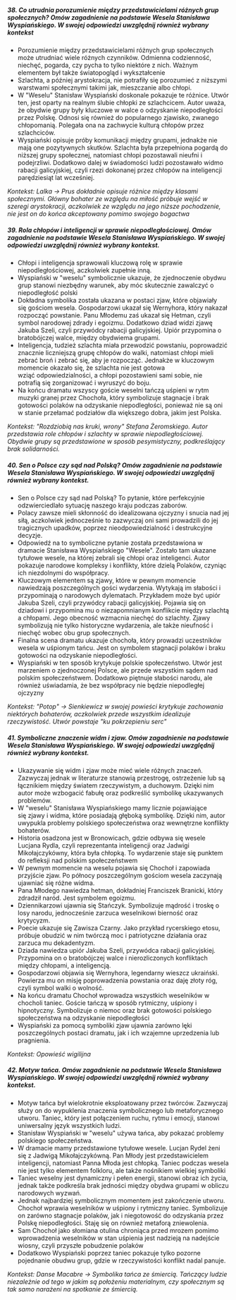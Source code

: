 ##### 38. Co utrudnia porozumienie między przedstawicielami różnych grup społecznych? Omów zagadnienie na podstawie Wesela Stanisława Wyspiańskiego. W swojej odpowiedzi uwzględnij również wybrany kontekst

- Porozumienie między przedstawicielami różnych grup społecznych może utrudniać wiele różnych czynników. Odmienna codzienność, niechęć, pogarda, czy pycha to tylko niektóre z nich. Ważnym elementem był także światopogląd i wykształcenie
- Szlachta, a później arystokracja, nie potrafiły się porozumieć z niższymi warstwami społecznymi takimi jak, mieszczanie albo chłopi. 
- W "Weselu" Stanisław Wyspiański doskonale pokazuje te różnice. Utwór ten, jest oparty na realnym ślubie chłopki ze szlachcicem. Autor uważa, że obydwie grupy były kluczowe w walce o odzyskanie niepodległości przez Polskę. Odnosi się również do popularnego zjawisko, zwanego chłopomanią. Polegała ona na zachwycie kulturą chłopów przez szlachciców.
- Wyspiański opisuje próby komunikacji między grupami, jednakże nie mają one pozytywnych skutków. Szlachta była przepełniona pogardą do niższej grupy społecznej, natomiast chłopi pozostawali nieufni i podejrzliwi. Dodatkowo dalej w świadomości ludzi pozostawało widmo rabacji galicyjskiej, czyli rzezi dokonanej przez chłopów na inteligencji parędziesiąt lat wcześniej.
 
*Kontekst: Lalka -> Prus dokładnie opisuje różnice między klasami społecznymi. Główny bohater ze względu na miłość próbuje wejść w szeregi arystokracji, aczkolwiek ze względu na jego niższe pochodzenie, nie jest on do końca akceptowany pomimo swojego bogactwa*
##### 39. Rola chłopów i inteligencji w sprawie niepodległościowej. Omów zagadnienie na podstawie Wesela Stanisława Wyspiańskiego. W swojej odpowiedzi uwzględnij również wybrany kontekst.

- Chłopi i inteligencja sprawowali kluczową rolę w sprawie niepodległościowej, aczkolwiek zupełnie inną.
- Wyspiański w "weselu" symbolicznie ukazuje, że zjednoczenie obydwu grup stanowi niezbędny warunek, aby móc skutecznie zawalczyć o niepodległość polski
- Dokładna symbolika została ukazana w postaci zjaw, które objawiały się gościom wesela. Gospodarzowi ukazał się Wernyhora, który nakazał rozpocząć powstanie. Panu Młodemu zaś ukazał się Hetman, czyli symbol narodowej zdrady i egoizmu. Dodatkowo dziad widzi zjawę Jakuba Szeli, czyli przywódcy rabacji galicyjskiej. Upiór przypomina o bratobójczej walce, między obydwiema grupami. 
- Inteligencja, tudzież szlachta miała przewodzić powstaniu, poprowadzić znacznie liczniejszą grupę chłopów do walki, natomiast chłopi mieli zebrać broń i zebrać się, aby je rozpocząć. Jednakże w kluczowym momencie okazało się, że szlachta nie jest gotowa wziąć odpowiedzialności, a chłopi pozostawieni sami sobie, nie potrafią się zorganizować i wyruszyć do boju. 
 - Na końcu dramatu wszyscy goście weselni tańczą uśpieni w rytm muzyki granej przez Chochoła, który symbolizuje stagnacje i brak gotowości polaków na odzyskanie niepodległości, ponieważ nie są oni w stanie przełamać podziałów dla większego dobra, jakim jest Polska. 

*Kontekst: "Rozdziobią nas kruki, wrony" Stefana Żeromskiego. Autor przedstawia role chłopów i szlachty w sprawie niepodległościowej. Obydwie grupy są przedstawione w sposób pesymistyczny, podkreślający brak solidarności.*

##### 40. Sen o Polsce czy sąd nad Polską? Omów zagadnienie na podstawie Wesela Stanisława Wyspiańskiego. W swojej odpowiedzi uwzględnij również wybrany kontekst.

- Sen o Polsce czy sąd nad Polską? To pytanie, które perfekcyjnie odzwierciedlało sytuację naszego kraju podczas zaborów. 
- Polacy zawsze mieli skłonność do idealizowana ojczyzny i snucia nad jej siłą, aczkolwiek jednocześnie to zazwyczaj oni sami prowadzili do jej tragicznych upadków, poprzez nieodpowiedzialność i destrukcyjne decyzje. 
- Odpowiedź na to symboliczne pytanie została przedstawiona w dramacie Stanisława Wyspiańskiego "Wesele". Zostało tam ukazane tytułowe wesele, na której zebrali się chłopi oraz inteligenci. Autor pokazuje narodowe kompleksy i konflikty, które dzielą Polaków, czyniąc ich niezdolnymi do współpracy.
- Kluczowym elementem są zjawy, które w pewnym momencie nawiedzają poszczególnych gości wydarzenia. Wytykają im słabości i przypominają o narodowych dylematach. Przykładem może być upiór Jakuba Szeli, czyli przywódcy rabacji galicyjskiej. Pojawia się on dziadowi i przypomina mu o niezapomnianym konflikcie między szlachtą a chłopami. Jego obecność wzmacnia niechęć do szlachty. Zjawy symbolizują nie tylko historyczne wydarzenia, ale także nieufność i niechęć wobec obu grup społecznych.
- Finalna scena dramatu ukazuje chochoła, który prowadzi uczestników wesela w uśpionym tańcu. Jest on symbolem stagnacji polaków i braku gotowości na odzyskanie niepodległości.
- Wyspiański w ten sposób krytykuje polskie społeczeństwo. Utwór jest marzeniem o zjednoczonej Polsce, ale przede wszystkim sądem nad polskim społeczeństwem. Dodatkowo piętnuje słabości narodu, ale również uświadamia, że bez współpracy nie będzie niepodległej ojczyzny 

*Kontekst: "Potop" -> Sienkiewicz w swojej powieści krytykuje zachowania niektórych bohaterów, aczkolwiek przede wszystkim idealizuje rzeczywistość. Utwór powstaje "ku pokrzepieniu serc"*
##### 41. Symboliczne znaczenie widm i zjaw. Omów zagadnienie na podstawie Wesela Stanisława Wyspiańskiego. W swojej odpowiedzi uwzględnij również wybrany kontekst.

- Ukazywanie się widm i zjaw może mieć wiele różnych znaczeń. Zazwyczaj jednak w literaturze stanowią przestrogę, ostrzeżenie lub są łącznikiem między światem rzeczywistym, a duchowym. Dzięki nim autor może wzbogacić fabułę oraz podkreślić symbolikę ukazywanych problemów.
- W "weselu" Stanisława Wyspiańskiego mamy licznie pojawiające się zjawy i widma, które posiadają głęboką symbolikę. Dzięki nim, autor uwypukla problemy polskiego społeczeństwa oraz wewnętrzne konflikty bohaterów. 
- Historia osadzona jest w Bronowicach, gdzie odbywa się wesele Lucjana Rydla, czyli reprezentanta inteligencji oraz Jadwigi Mikołajczykówny, która była chłopką. To wydarzenie staje się punktem do refleksji nad polskim społeczeństwem 
- W pewnym momencie na weselu pojawia się Chochoł i zapowiada przyjście zjaw.      Po północy poszczególnym gościom wesela zaczynają ujawniać się różne widma.
- Pana Młodego nawiedza hetman, dokładniej Franciszek Branicki, który zdradził naród. Jest symbolem egoizmu. 
- Dziennikarzowi ujawnia się Stańczyk. Symbolizuje mądrość i troskę o losy narodu, jednocześnie zarzuca weselnikowi bierność oraz krytycyzm. 
- Poecie ukazuje się Zawisza Czarny. Jako przykład rycerskiego etosu, próbuje obudzić w nim twórczą moc i patriotyczne działania oraz zarzuca mu dekadentyzm. 
- Dziada nawiedza upiór Jakuba Szeli, przywódca rabacji galicyjskiej. Przypomina on      o bratobójczej walce i nierozliczonych konfliktach między chłopami, a inteligencją. 
- Gospodarzowi objawia się Wernyhora, legendarny wieszcz ukraiński. Powierza mu on misję poprowadzenia powstania oraz daję złoty róg, czyli symbol walki o wolność.
- Na końcu dramatu Chochoł wprowadza wszystkich weselników w chocholi taniec. Goście tańczą w sposób rytmiczny, uśpiony i hipnotyczny. Symbolizuje o niemoc oraz  brak gotowości polskiego społeczeństwa na odzyskanie niepodległości  
- Wyspiański za pomocą symboliki zjaw ujawnia zarówno lęki poszczególnych postaci dramatu, jak i ich wzajemne uprzedzenia lub pragnienia.

*Kontekst: Opowieść wigilijna* 
##### 42. Motyw tańca. Omów zagadnienie na podstawie Wesela Stanisława Wyspiańskiego. W swojej odpowiedzi uwzględnij również wybrany kontekst.

- Motyw tańca był wielokrotnie eksploatowany przez twórców. Zazwyczaj służy on do wypuklenia znaczenia symbolicznego lub metaforycznego utworu. Taniec, który jest połączeniem ruchu, rytmu i emocji, stanowi uniwersalny język wszystkich ludzi.
- Stanisław Wyspiański w "weselu" używa tańca, aby pokazać problemy polskiego społeczeństwa.
- W dramacie mamy przedstawione tytułowe wesele. Lucjan Rydel żeni się z Jadwigą Mikołajczykówną. Pan Młody jest przedstawicielem inteligencji, natomiast Panna Młoda jest chłopką. Taniec podczas wesela nie jest tylko elementem folkloru, ale także nośnikiem wielkiej symboliki
- Taniec weselny jest dynamiczny i pełen energii, stanowi obraz ich życia, jednak także podkreśla brak jedności między obydwa grupami w obliczu narodowych wyzwań.
- Jednak najbardziej symbolicznym momentem jest zakończenie utworu. Chochoł wprawia weselników w uśpiony i rytmiczny taniec. Symbolizuje on zarówno stagnacje polaków, jak i niegotowość do odzyskania przez Polskę niepodległości. Staję się on również metaforą zniewolenia.
- Sam Chochoł jako słomiana otulina chroniąca przed mrozem pomimo wprowadzenia weselników w stan uśpienia jest nadzieją na nadejście wiosny, czyli przyszłe pobudzenie polaków 
- Dodatkowo Wyspiański poprzez taniec pokazuje tylko pozorne pojednanie obudwu grup, gdzie w rzeczywistości konflikt nadal panuje. 

*Kontekst: Danse Macabre -> Symbolika tańca ze śmiercią. Tańczący ludzie niezależnie od tego w jakim są położeniu materialnym, czy społecznym są tak samo narażeni na spotkanie ze śmiercią.*